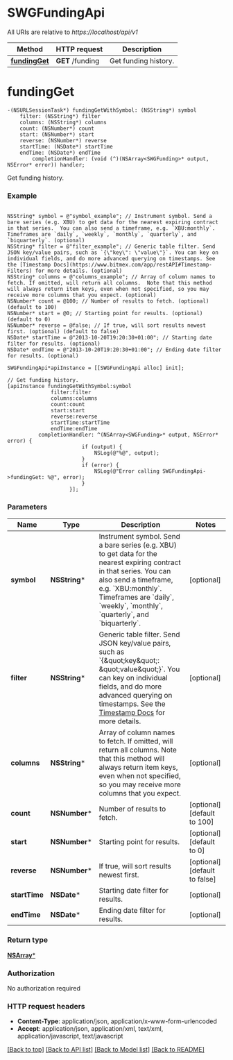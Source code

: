 # SWGFundingApi

All URIs are relative to *https://localhost/api/v1*

Method | HTTP request | Description
------------- | ------------- | -------------
[**fundingGet**](SWGFundingApi.md#fundingget) | **GET** /funding | Get funding history.


# **fundingGet**
```objc
-(NSURLSessionTask*) fundingGetWithSymbol: (NSString*) symbol
    filter: (NSString*) filter
    columns: (NSString*) columns
    count: (NSNumber*) count
    start: (NSNumber*) start
    reverse: (NSNumber*) reverse
    startTime: (NSDate*) startTime
    endTime: (NSDate*) endTime
        completionHandler: (void (^)(NSArray<SWGFunding>* output, NSError* error)) handler;
```

Get funding history.

### Example 
```objc

NSString* symbol = @"symbol_example"; // Instrument symbol. Send a bare series (e.g. XBU) to get data for the nearest expiring contract in that series.  You can also send a timeframe, e.g. `XBU:monthly`. Timeframes are `daily`, `weekly`, `monthly`, `quarterly`, and `biquarterly`. (optional)
NSString* filter = @"filter_example"; // Generic table filter. Send JSON key/value pairs, such as `{\"key\": \"value\"}`. You can key on individual fields, and do more advanced querying on timestamps. See the [Timestamp Docs](https://www.bitmex.com/app/restAPI#Timestamp-Filters) for more details. (optional)
NSString* columns = @"columns_example"; // Array of column names to fetch. If omitted, will return all columns.  Note that this method will always return item keys, even when not specified, so you may receive more columns that you expect. (optional)
NSNumber* count = @100; // Number of results to fetch. (optional) (default to 100)
NSNumber* start = @0; // Starting point for results. (optional) (default to 0)
NSNumber* reverse = @false; // If true, will sort results newest first. (optional) (default to false)
NSDate* startTime = @"2013-10-20T19:20:30+01:00"; // Starting date filter for results. (optional)
NSDate* endTime = @"2013-10-20T19:20:30+01:00"; // Ending date filter for results. (optional)

SWGFundingApi*apiInstance = [[SWGFundingApi alloc] init];

// Get funding history.
[apiInstance fundingGetWithSymbol:symbol
              filter:filter
              columns:columns
              count:count
              start:start
              reverse:reverse
              startTime:startTime
              endTime:endTime
          completionHandler: ^(NSArray<SWGFunding>* output, NSError* error) {
                        if (output) {
                            NSLog(@"%@", output);
                        }
                        if (error) {
                            NSLog(@"Error calling SWGFundingApi->fundingGet: %@", error);
                        }
                    }];
```

### Parameters

Name | Type | Description  | Notes
------------- | ------------- | ------------- | -------------
 **symbol** | **NSString***| Instrument symbol. Send a bare series (e.g. XBU) to get data for the nearest expiring contract in that series.  You can also send a timeframe, e.g. &#x60;XBU:monthly&#x60;. Timeframes are &#x60;daily&#x60;, &#x60;weekly&#x60;, &#x60;monthly&#x60;, &#x60;quarterly&#x60;, and &#x60;biquarterly&#x60;. | [optional] 
 **filter** | **NSString***| Generic table filter. Send JSON key/value pairs, such as &#x60;{\&quot;key\&quot;: \&quot;value\&quot;}&#x60;. You can key on individual fields, and do more advanced querying on timestamps. See the [Timestamp Docs](https://www.bitmex.com/app/restAPI#Timestamp-Filters) for more details. | [optional] 
 **columns** | **NSString***| Array of column names to fetch. If omitted, will return all columns.  Note that this method will always return item keys, even when not specified, so you may receive more columns that you expect. | [optional] 
 **count** | **NSNumber***| Number of results to fetch. | [optional] [default to 100]
 **start** | **NSNumber***| Starting point for results. | [optional] [default to 0]
 **reverse** | **NSNumber***| If true, will sort results newest first. | [optional] [default to false]
 **startTime** | **NSDate***| Starting date filter for results. | [optional] 
 **endTime** | **NSDate***| Ending date filter for results. | [optional] 

### Return type

[**NSArray<SWGFunding>***](SWGFunding.md)

### Authorization

No authorization required

### HTTP request headers

 - **Content-Type**: application/json, application/x-www-form-urlencoded
 - **Accept**: application/json, application/xml, text/xml, application/javascript, text/javascript

[[Back to top]](#) [[Back to API list]](../README.md#documentation-for-api-endpoints) [[Back to Model list]](../README.md#documentation-for-models) [[Back to README]](../README.md)

